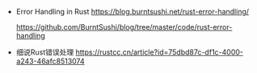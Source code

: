 
- Error Handling in Rust
  https://blog.burntsushi.net/rust-error-handling/
  
  https://github.com/BurntSushi/blog/tree/master/code/rust-error-handling


- 细说Rust错误处理
  https://rustcc.cn/article?id=75dbd87c-df1c-4000-a243-46afc8513074